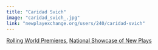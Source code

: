 ```yaml
---
title: "Caridad Svich"
image: "caridad_svich_.jpg"
link: "newplayexchange.org/users/240/caridad-svich"
---
```


[Rolling World Premieres](/programs/rolling-world-premieres), [National Showcase of New Plays](/programs/national-showcase-of-new-plays)
